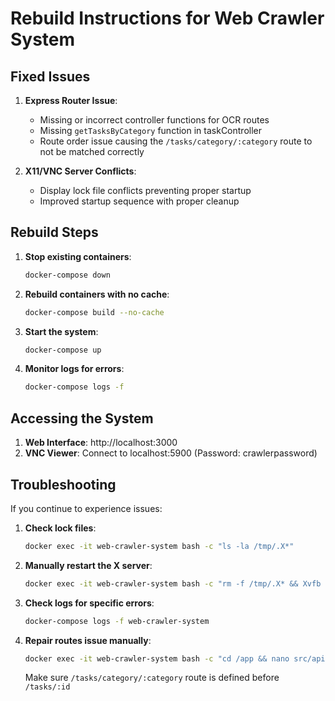 # Rebuild Instructions for Web Crawler System

## Fixed Issues

1. **Express Router Issue**: 
   - Missing or incorrect controller functions for OCR routes
   - Missing `getTasksByCategory` function in taskController
   - Route order issue causing the `/tasks/category/:category` route to not be matched correctly

2. **X11/VNC Server Conflicts**: 
   - Display lock file conflicts preventing proper startup
   - Improved startup sequence with proper cleanup

## Rebuild Steps

1. **Stop existing containers**:
   ```bash
   docker-compose down
   ```

2. **Rebuild containers with no cache**:
   ```bash
   docker-compose build --no-cache
   ```

3. **Start the system**:
   ```bash
   docker-compose up
   ```

4. **Monitor logs for errors**:
   ```bash
   docker-compose logs -f
   ```

## Accessing the System

1. **Web Interface**: http://localhost:3000
2. **VNC Viewer**: Connect to localhost:5900 (Password: crawlerpassword)

## Troubleshooting

If you continue to experience issues:

1. **Check lock files**:
   ```bash
   docker exec -it web-crawler-system bash -c "ls -la /tmp/.X*"
   ```

2. **Manually restart the X server**:
   ```bash
   docker exec -it web-crawler-system bash -c "rm -f /tmp/.X* && Xvfb :99 -screen 0 1280x800x16 -ac &"
   ```

3. **Check logs for specific errors**:
   ```bash
   docker-compose logs -f web-crawler-system
   ```

4. **Repair routes issue manually**:
   ```bash
   docker exec -it web-crawler-system bash -c "cd /app && nano src/api/routes.js"
   ```
   Make sure `/tasks/category/:category` route is defined before `/tasks/:id` 